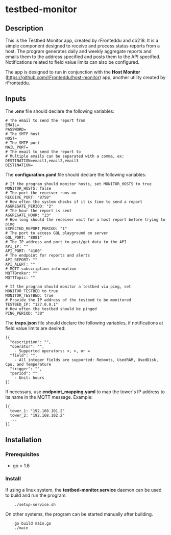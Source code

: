 # testbed-monitor
## Description
This is the Testbed Monitor app, created by rFronteddu and cb218. It is a simple component designed to receive and process status reports from a host. The program generates daily and weekly aggregate reports and emails them to the address specified and posts them to the API specified. Notifications related to field value limits can also be configured.

The app is designed to run in conjunction with the **Host Monitor** (https://github.com/rFronteddu/host-monitor) app, another utility created by rFronteddu.

## Inputs
The **.env** file should declare the following variables:
```
# The email to send the report from
EMAIL=
PASSWORD=
# The SMTP host
HOST=
# The SMTP port
MAIL_PORT=
# The email to send the report to
# Multiple emails can be separated with a comma, ex: DESTINATION=email1,email2,email3
DESTINATION=
```
The **configuration.yaml** file should declare the following variables:
```
# If the program should monitor hosts, set MONITOR_HOSTS to true
MONITOR_HOSTS: false
# The port the receiver runs on
RECEIVE_PORT: "8758"
# How often the system checks if it is time to send a report
AGGREGATE_PERIOD: "2"
# The hour the report is sent
AGGREGATE_HOUR: "23"
# How long should the receiver wait for a host report before trying to ping
EXPECTED_REPORT_PERIOD: "1"
# The port to access GQL playground on server
GQL_PORT: "8081"
# The IP address and port to post/get data to the API
API_IP: ""
API_PORT: "4100"
# The endpoint for reports and alerts
API_REPORT: ""
API_ALERT: ""
# MQTT subscription information
MQTTBroker: ""
MQTTTopic: ""

# If the program should monitor a testbed via ping, set MONITOR_TESTBED to true
MONITOR_TESTBED: true
# Provide the IP address of the testbed to be monitored
TESTBED_IP: "127.0.0.1"
# How often the testbed should be pinged
PING_PERIOD: "30"
```
The **traps.json** file should declare the following variables, if notifications at field value limits are desired:
```
[{
  "description": "",
  "operator": "",
    - Supported operators: <, >, or =
  "field": "",
    - All integer fields are supported: Reboots, UsedRAM, UsedDisk, Cpu, and Temperature
  "trigger": "",
  "period": ""
    - Unit: hours
}]
```
If necessary, use **endpoint_mapping.yaml** to map the tower's IP address to its name in the MQTT message. Example:
```
[{
  tower_1: "192.168.101.2"
  tower_2: "192.168.102.2"
  ...
}]
```


## Installation
### Prerequisites
* go > 1.6
### Install
If using a linux system, the **testbed-monitor.service** daemon can be used to build and run the program.
```
    ./setup-service.sh
```
On other systems, the program can be started manually after building.
```
    go build main.go
    ./main
```